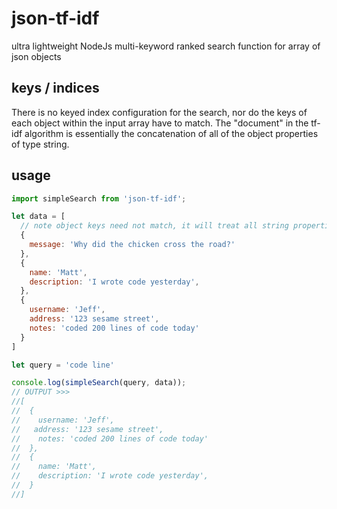 # json-tf-idf
ultra lightweight NodeJs multi-keyword ranked search function for array of json objects

## keys / indices
There is no keyed index configuration for the search, nor do the keys of each object within the input array have to match. The "document" in the tf-idf algorithm is essentially the concatenation of all of the object properties of type string.

## usage
```javascript
import simpleSearch from 'json-tf-idf';

let data = [
  // note object keys need not match, it will treat all string properties as the "document" in tf-idf
  {
    message: 'Why did the chicken cross the road?'
  },
  {
    name: 'Matt',
    description: 'I wrote code yesterday',
  },
  {
    username: 'Jeff',
    address: '123 sesame street',
    notes: 'coded 200 lines of code today'
  }
]

let query = 'code line'

console.log(simpleSearch(query, data));
// OUTPUT >>>
//[
//  {
//    username: 'Jeff',
//   address: '123 sesame street',
//    notes: 'coded 200 lines of code today'
//  },
//  {
//    name: 'Matt',
//    description: 'I wrote code yesterday',
//  }
//]
```
